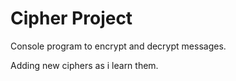 # Cipher Project
Console program to encrypt and decrypt messages.

Adding new ciphers as i learn them.
